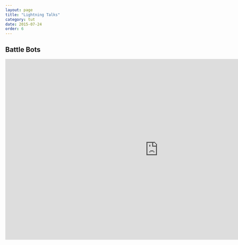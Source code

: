 ```yaml
---
layout: page
title: "Lightning Talks"
category: tut
date: 2015-07-24
order: 6
---
```


## Battle Bots

<iframe src="https://docs.google.com/presentation/d/1E78GH9epBRUq0gZqgUHLucQWxyw9m3sY91pWXD6_wlA/embed?start=true&loop=true&delayms=3000" frameborder="0" width="960" height="569" allowfullscreen="true" mozallowfullscreen="true" webkitallowfullscreen="true"></iframe>
